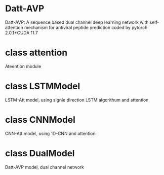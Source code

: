 # Datt-AVP
Datt-AVP: A sequence based dual channel deep learning network with self-attention mechanism for antiviral peptide prediction
coded by pytorch 2.0.1+CUDA 11.7
# class attention
Ateention module 
# class LSTMModel
LSTM-Att model, using signle direction LSTM algorithum and attention
# class CNNModel
CNN-Att model, using 1D-CNN and attention
# class DualModel
Datt-AVP model, dual channel network
